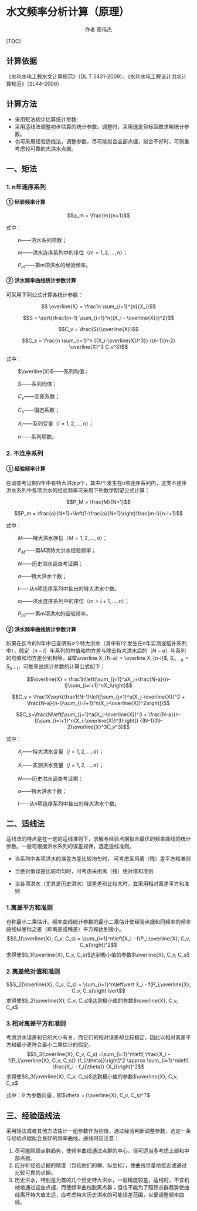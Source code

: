 # 水文频率分析计算（原理）

<div style="text-align: center;"> 作者 周伟杰 </div>

[TOC]

## 计算依据
《水利水电工程水文计算规范》（DL T 5431-2009）、《水利水电工程设计洪水计算规范》（SL44-2006）

## 计算方法
* 采用矩法初步估算统计参数;
* 采用适线法调整初步估算的统计参数。调整时，采用选定目标函数求解统计参数。
* 也可采用经验适线法，调整参数，尽可能拟合全部点据，拟合不好时，可侧重考虑较可靠的大洪水点据。

## 一、矩法

### 1. n年连序系列
#### ① 经验频率计算

$$p_m = \frac{m}{n+1}$$

式中：

&ensp;&ensp;&ensp;&ensp;
$n$——洪水系列项数；

&ensp;&ensp;&ensp;&ensp;
$m$——洪水连序系列中的序位（$m=1,2,…,n$）；

&ensp;&ensp;&ensp;&ensp;
$P_m$——第$m$项洪水的经验频率。

#### ② 洪水频率曲线统计参数计算

可采用下列公式计算各统计参数：

$$ \overline{X} = \frac1n \sum_{i=1}^{n}{X_i}$$

$$S = \sqrt{\frac1{n-1} \sum_{i=1}^n{(X_i - \overline{X}})^2}$$

$$C_v = \frac{S}{\overline{X}}$$

$$C_s = \frac{n \sum_{i=1}^n {(X_i-\overline{X})^3}} {(n-1)(n-2) \overline{X}^3 C_v^3}$$


式中：

&ensp;&ensp;&ensp;&ensp;
$\overline{X}$——系列均值；

&ensp;&ensp;&ensp;&ensp;
$S$——系列均值；

&ensp;&ensp;&ensp;&ensp;
$C_v$——变差系数；

&ensp;&ensp;&ensp;&ensp;
$C_s$——偏态系数；

&ensp;&ensp;&ensp;&ensp;
$X_i$——系列变量（$i=1, 2, …,n$）；

&ensp;&ensp;&ensp;&ensp;
$n$——系列项数。

### 2. 不连序系列
#### ① 经验频率计算

在调查考证期$N$年中有特大洪水$a$个，其中$l$个发生在$n$项连序系列内，这类不连序洪水系列中各项洪水的经验频率可采用下列数学期望公式计算：

$$P_M = \frac{M}{N+1}$$

$$P_m = \frac{a}{N+1}+\left(1-\frac{a}{N+1}\right)\frac{m-l}{n-l+1}$$

式中：

&ensp;&ensp;&ensp;&ensp;
$M$——特大洪水序位（$M=1,2,…,a$）；

&ensp;&ensp;&ensp;&ensp;
$P_M$——第$M$项特大洪水经验频率；

&ensp;&ensp;&ensp;&ensp;
$N$——历史洪水调查考证期；

&ensp;&ensp;&ensp;&ensp;
$a$——特大洪水个数；

&ensp;&ensp;&ensp;&ensp;
$l$——从$n$项连序系列中抽出的特大洪水个数。

&ensp;&ensp;&ensp;&ensp;
$m$——洪水连序系列中的序位（$m=l+1,…,n$）；

&ensp;&ensp;&ensp;&ensp;
$P_m$——第$m$项洪水的经验频率。

#### ② 洪水频率曲线统计参数计算

如果在迄今的N年中已查明有$a$个特大洪水（其中有$l$个发生在$n$年实测或插补系列中），假定（$n-l$）年系列的均值和均方差与除去特大洪水后的（$N-a$）年系列的均值和均方差分别相等，即$\overline X_{N-a} = \overline X_{n-l}$, $S_{n-a} = S_{n-l}$，可推导出统计参数的计算公式如下：

$$\overline{X} = \frac1n\left(\sum_{j=1}^aX_j+\frac{N-a}{n-l}\sum_{i=l+1}^nX_i\right)$$

$$C_v = \frac1X\sqrt{\frac1{N-1}\left[\sum_{j=1}^a(X_j-\overline{X})^2 + \frac{N-a}{n-l}\sum_{i=l+1}^n(X_i-\overline{X})^2\right]}$$

$$C_s=\frac{N\left[\sum_{j=1}^a(X_j-\overline{X})^3 + \frac{N-a}{n-l}\sum_{i=l+1}^n(X_i-\overline{X})^3\right]} {(N-1)(N-2)\overline{X}^3C_v^3}$$

式中：

&ensp;&ensp;&ensp;&ensp;
$X_j$——特大洪水变量（$j=1,2,…,a$）；

&ensp;&ensp;&ensp;&ensp;
$X_i$——实测洪水变量（$j=1,2,…,a$）；

&ensp;&ensp;&ensp;&ensp;
$N$——历史洪水调查考证期；

&ensp;&ensp;&ensp;&ensp;
$a$——特大洪水个数；

&ensp;&ensp;&ensp;&ensp;
$l$——从$n$项连序系列中抽出的特大洪水个数。

## 二、适线法
适线法的特点是在一定的适线准则下，求解与经验点据拟合最优的频率曲线的统计参数。一般可根据洪水系列的误差规律，选定适线准则。

* 当系列中各项洪水的误差方差比较均匀时， 可考虑采用离（残）差平方和准则

* 当绝对值误差比较均匀时，可考虑采用离（残）绝对值和准则

* 当各项洪水（尤其是历史洪水）误差差别比较大时，宜采用相对离差平方和准则

### 1.离差平方和准则
也称最小二乘估计。频率曲线统计参数的最小二乘估计使经验点据和同频率的频率曲线纵坐标之差（即离差或残差）平方和达到极小。
$$S_1(\overline{X}, C_v, C_s) = \sum_{i=1}^n\left[X_i - f(P_i;\overline{X}, C_v, C_s)\right]^2$$
求得使$S_1(\overline{X}, C_v, C_s)$达到极小值的参数$\overline{X}, C_v, C_s$

### 2.离差绝对值和准则
$$S_2(\overline{X}, C_v, C_s) = \sum_{i=1}^n\left\vert X_i - f(P_i;\overline{X}, C_v, C_s)\right \vert$$
求得使$S_2(\overline{X}, C_v, C_s)$达到极小值的参数$\overline{X}, C_v, C_s$

### 3.相对离差平方和准则
考虑洪水误差和它的大小有关，而它们的相对误差却比较稳定，因此以相对离差平方和最小更符合最小二乘估计的假定。
$$S_3(\overline{X}, C_v, C_s) =\sum_{i=1}^n\left[ \frac{X_i - f(P_i;\overline{X}, C_v, C_s)} {f_i(\theta)}\right]^2 \approx \sum_{i=1}^n\left[ \frac{X_i - f_i(\theta)} {X_i}\right]^2$$
求得使$S_3(\overline{X}, C_v, C_s)$达到极小值的参数$\overline{X}, C_v, C_s$

式中：$\theta$ 为参数向量，即$\theta = (\overline{X}, C_v, C_s)^T$
 
## 三、经验适线法 
采用矩法或者其他方法估计一组参数作为初值，通过经验判断调整参数，选定一条与经验点据拟合良好的频率曲线。适线时应注意：

1. 尽可能照顾点群趋势，使频率曲线通过点群的中心，但可适当多考虑上部和中部点据。
2. 应分析经验点据的精度（包括他们的横、纵坐标），使曲线尽量地接近或通过比较可靠的点据。
3. 历史洪水，特别是为首的几个历史特大洪水，一般精度较差，适线时，不宜机械地通过这些点据，而使频率曲线脱离点群；但也不能为了照顾点群趋势使曲线离开特大值太远，应考虑特大历史洪水的可能误差范围，以便调整频率曲线。